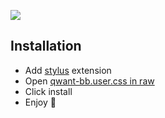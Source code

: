 ![](https://media.discordapp.net/attachments/687375350459793437/700313238843293766/qwantBB.png)

## Installation

- Add [stylus](https://addons.mozilla.org/en-US/firefox/addon/styl-us/) extension
- Open [qwant-bb.user.css in raw](https://github.com/Yxmna/BB_BlackBorder/raw/master/qwant/qwant-bb.user.css) 
- Click install
- Enjoy 🖤
